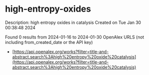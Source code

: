 # high-entropy-oxides
Description: high entropy oxides in catalysis
Created on Tue Jan 30 00:38:48 2024

Found 0 results from 2024-01-16 to 2024-01-30
OpenAlex URLS (not including from_created_date or the API key)
- [https://api.openalex.org/works?filter=title-and-abstract.search%3Ahigh%20entropy%20oxide%20catalysis](https://api.openalex.org/works?filter=title-and-abstract.search%3Ahigh%20entropy%20oxide%20catalysis)

